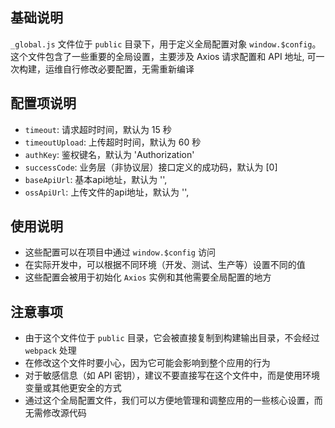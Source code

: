 ## 基础说明

`_global.js` 文件位于 `public` 目录下，用于定义全局配置对象 `window.$config`。这个文件包含了一些重要的全局设置，主要涉及 Axios 请求配置和 API 地址, 可一次构建，运维自行修改必要配置，无需重新编译

## 配置项说明

- `timeout`: 请求超时时间，默认为 15 秒
- `timeoutUpload`: 上传超时时间，默认为 60 秒
- `authKey`: 鉴权键名，默认为 'Authorization'
- `successCode`: 业务层（非协议层）接口定义的成功码，默认为 [0]
- `baseApiUrl`: 基本api地址，默认为 '',
- `ossApiUrl`: 上传文件的api地址，默认为 '',

## 使用说明

- 这些配置可以在项目中通过 `window.$config` 访问
- 在实际开发中，可以根据不同环境（开发、测试、生产等）设置不同的值
- 这些配置会被用于初始化 `Axios` 实例和其他需要全局配置的地方

## 注意事项

- 由于这个文件位于 `public` 目录，它会被直接复制到构建输出目录，不会经过 `webpack` 处理
- 在修改这个文件时要小心，因为它可能会影响到整个应用的行为
- 对于敏感信息（如 API 密钥），建议不要直接写在这个文件中，而是使用环境变量或其他更安全的方式
- 通过这个全局配置文件，我们可以方便地管理和调整应用的一些核心设置，而无需修改源代码
